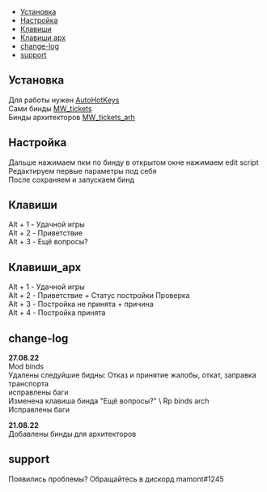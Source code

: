 
* [Установка](#Установка)
* [Настройка](#Настройка)
* [Клавиши](#Клавиши)
* [Клавиши арх](#Клавиши_арх)
* [change-log](#change-log)
* [support](#support)


## Установка
Для работы нужен [AutoHotKeys](https://www.autohotkey.com) \
Сами бинды [MW_tickets](/MW_tickets.ahk?raw=true) \
Бинды архитекторов [MW_tickets_arh](/MW_tickets_arch.ahk?raw=true)

## Настройка
Дальше нажимаем пкм по бинду в открытом окне нажимаем edit script \
Редактируем первые параметры под себя \
После сохраняем и запускаем бинд 

## Клавиши
Alt + 1 - Удачной игры \
Alt + 2 - Приветствие \
Alt + 3 - Ещё вопросы? 

## Клавиши_арх
Alt + 1 - Удачной игры \
Alt + 2 - Приветствие + Статус постройки Проверка \
Alt + 3 - Постройка не принята + причина \
Alt + 4 - Постройка принята 

## change-log

**27.08.22** \
Mod binds \
 Удалены следуйшие бидны: Отказ и принятие жалобы, откат, заправка транспорта \
 исправлены баги \
 Изменена клавиша бинда "Ещё вопросы?" \ 
 Rp binds arch \
  Исправлены баги 

**21.08.22** \
Добавлены бинды для архитекторов


## support
Появились проблемы? Обращайтесь в дискорд mamont#1245
